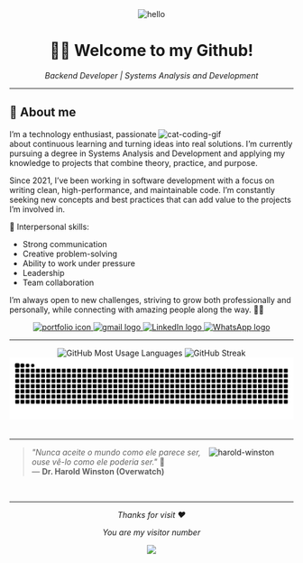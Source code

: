 <div align="center">
   <img src="https://media4.giphy.com/media/v1.Y2lkPTc5MGI3NjExNXI2bmgzbHZ1a2VrdnYzeHNhb3hzdGZzYjJkbnNkaGJ1ZHo4aHYxcyZlcD12MV9pbnRlcm5hbF9naWZfYnlfaWQmY3Q9Zw/S8TzelADdK7md7YaKl/giphy.gif" width="100" alt="hello" />
</div>

<h1 align="center"> 👩‍💻 Welcome to my Github! </h1> 
<p align="center"><i>Backend Developer | Systems Analysis and Development </i></p>

---

## 🌟 About me

<img align="right" alt="cat-coding-gif" src="https://acegif.com/wp-content/uploads/cat-typing-2.gif" width="240" />

I’m a technology enthusiast, passionate about continuous learning and turning ideas into real solutions. I’m currently pursuing a degree in Systems Analysis and Development and applying my knowledge to projects that combine theory, practice, and purpose.

Since 2021, I’ve been working in software development with a focus on writing clean, high-performance, and maintainable code. I’m constantly seeking new concepts and best practices that can add value to the projects I’m involved in.

🧠 Interpersonal skills:
- Strong communication
- Creative problem-solving
- Ability to work under pressure
- Leadership
- Team collaboration

I’m always open to new challenges, striving to grow both professionally and personally, while connecting with amazing people along the way. 🚀🤝

<div align="center">
  <a href="https://vitorrch.tech/">
    <img src="https://img.shields.io/static/v1?message=Portfolio&logo=web&label=&color=6C63FF&logoColor=white&labelColor=&style=for-the-badge" height="36" alt="portfolio icon" />
  </a>
  <a href="mailto:vitorrocha3105@gmail.com">
    <img src="https://img.shields.io/static/v1?message=Gmail&logo=gmail&label=&color=FF6584&logoColor=white&labelColor=&style=for-the-badge" height="35" alt="gmail logo" />
  </a> 
  <a href="https://www.linkedin.com/in/vitorrch/">
    <img src="https://img.shields.io/static/v1?message=LinkedIn&logo=linkedin&label=&color=0077B5&logoColor=white&labelColor=&style=for-the-badge" height="35" alt="LinkedIn logo" />
  </a>
  <a href="https://wa.me/5595991114847">
    <img src="https://img.shields.io/static/v1?message=WhatsApp&logo=whatsapp&label=&color=25D366&logoColor=white&labelColor=&style=for-the-badge" height="35" alt="WhatsApp logo" />
  </a>
</div>

---

<div align="center">
  <img src="https://github-readme-stats.vercel.app/api/top-langs/?username=potatowski&layout=compact&langs_count=20&theme=tokyonight" alt="GitHub Most Usage Languages"/>
  <img src="https://github-readme-streak-stats.herokuapp.com?user=potatowski&theme=tokyonight" alt="GitHub Streak"/>
  <img src="https://raw.githubusercontent.com/potatowski/potatowski/output/github-contribution-grid-snake-dark.svg" alt="snake-contributions-last-year" />
</div>

<br>

---

<img align="right" src="https://imgix.bustle.com/inverse/30/0c/58/49/b8cf/4e80/8087/8e760f22a054/screen-shot-2017-01-24-at-33359-pmpng.png?w=1200&h=630&fit=crop&crop=faces&fm=jpg" width="150" alt="harold-winston" />

> _"Nunca aceite o mundo como ele parece ser, ouse vê-lo como ele poderia ser."_ 🧡  
> — **Dr. Harold Winston (Overwatch)**
<br>

---

<div align="center">
 <p><i>Thanks for visit ❤️</i></p>
 <p><i>You are my visitor number</i></p>
 <img src="https://profile-counter.glitch.me/potatowski/count.svg?"  /> 
</div>
<br>

